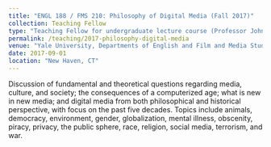```yaml
---
title: "ENGL 188 / FMS 210: Philosophy of Digital Media (Fall 2017)"
collection: Teaching Fellow
type: "Teaching Fellow for undergraduate lecture course (Professor John Durham Peters)"
permalink: /teaching/2017-philosophy-digital-media
venue: "Yale University, Departments of English and Film and Media Studies"
date: 2017-09-01
location: "New Haven, CT"
---
```


Discussion of fundamental and theoretical questions regarding media, culture, and society; the consequences of a computerized age; what is new in new media; and digital media from both philosophical and historical perspective, with focus on the past five decades. Topics include animals, democracy, environment, gender, globalization, mental illness, obscenity, piracy, privacy, the public sphere, race, religion, social media, terrorism, and war.
